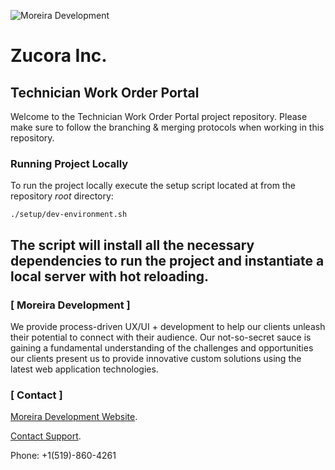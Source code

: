 ![Moreira Development](http://moreiradevelopment.io/social/googleLogo.png)

# Zucora Inc.
## Technician Work Order Portal

Welcome to the Technician Work Order Portal project repository. Please make sure to follow the branching & merging protocols when working in this repository.

### Running Project Locally
To run the project locally execute the setup script located at from the repository *root* directory: 
```
./setup/dev-environment.sh
```

The script will install all the necessary dependencies to run the project and instantiate a local server with hot reloading.
---
### [ Moreira Development ]
We provide process-driven UX/UI + development to help our clients unleash their potential to connect with their audience. Our not-so-secret sauce is gaining a fundamental understanding of the challenges and opportunities our clients present us to provide innovative custom solutions using the latest web application technologies. 

### [ Contact ]
[Moreira Development Website](http://moreiradevelopment.io).

[Contact Support](mailto:support@moreiradevelopment.io).

Phone: +1(519)-860-4261


